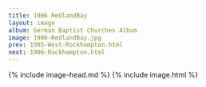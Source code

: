 ```yaml
---
title: 1906 RedlandBay
layout: image
album: German Baptist Churches Album
image: 1906-RedlandBay.jpg
prev: 1905-West-Rockhampton.html
next: 1906-Rockhampton.html
---
```

{% include image-head.md %}
{% include image.html %}